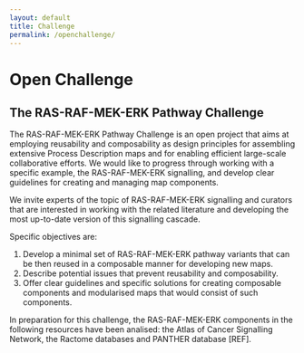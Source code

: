```yaml
---
layout: default
title: Challenge
permalink: /openchallenge/
---
```


# Open Challenge
## The RAS-RAF-MEK-ERK Pathway Challenge

The RAS-RAF-MEK-ERK Pathway Challenge is an open project that aims at employing reusability and composability as design principles for assembling extensive Process Description maps and for enabling efficient large-scale collaborative efforts. We would like to progress through working with a specific example, the RAS-RAF-MEK-ERK signalling, and develop clear guidelines for creating and managing map components.  

We invite experts of the topic of RAS-RAF-MEK-ERK signalling and curators that are interested in working with the related literature and developing the most up-to-date version of this signalling cascade.  

Specific objectives are:  
1. Develop a minimal set of RAS-RAF-MEK-ERK pathway variants that can be then reused in a composable manner for developing new maps.  
1. Describe potential issues that prevent reusability and composability.  
1. Offer clear guidelines and specific solutions for creating composable components and modularised maps that would consist of such components.  

In preparation for this challenge, the RAS-RAF-MEK-ERK components in the following resources have been analised: the Atlas of Cancer Signalling Network, the Ractome databases and PANTHER database [REF].
